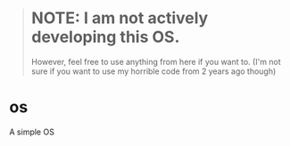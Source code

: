 > # NOTE: I am not actively developing this OS. 
> However, feel free to use anything from here if you want to. (I'm not sure if you want to use my horrible code from 2 years ago though)

# os
A simple OS
